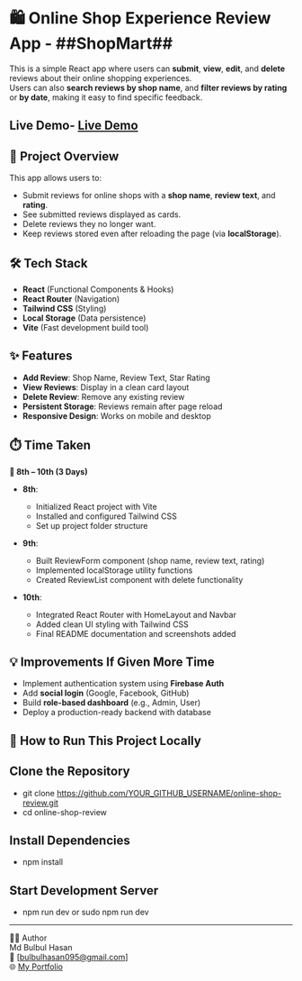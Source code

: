 # 🛍️ Online Shop Experience Review App - ##ShopMart##

This is a simple React app where users can **submit**, **view**, **edit**, and **delete** reviews about their online shopping experiences.  
Users can also **search reviews by shop name**, and **filter reviews by rating** or **by date**, making it easy to find specific feedback.

## Live Demo- [Live Demo](https://online-shop-review.vercel.app/)

## 📌 Project Overview
This app allows users to:
- Submit reviews for online shops with a **shop name**, **review text**, and **rating**.
- See submitted reviews displayed as cards.
- Delete reviews they no longer want.
- Keep reviews stored even after reloading the page (via **localStorage**).

## 🛠 Tech Stack
- **React** (Functional Components & Hooks)
- **React Router** (Navigation)
- **Tailwind CSS** (Styling)
- **Local Storage** (Data persistence)
- **Vite** (Fast development build tool)

## ✨ Features
- **Add Review**: Shop Name, Review Text, Star Rating
- **View Reviews**: Display in a clean card layout
- **Delete Review**: Remove any existing review
- **Persistent Storage**: Reviews remain after page reload
- **Responsive Design**: Works on mobile and desktop

## ⏱️ Time Taken
**📅 8th – 10th (3 Days)**

- **8th**:  
  - Initialized React project with Vite  
  - Installed and configured Tailwind CSS  
  - Set up project folder structure  

- **9th**:  
  - Built ReviewForm component (shop name, review text, rating)  
  - Implemented localStorage utility functions  
  - Created ReviewList component with delete functionality  

- **10th**:  
  - Integrated React Router with HomeLayout and Navbar  
  - Added clean UI styling with Tailwind CSS  
  - Final README documentation and screenshots added  

## 💡 Improvements If Given More Time

- Implement authentication system using **Firebase Auth**  
- Add **social login** (Google, Facebook, GitHub)  
- Build **role-based dashboard** (e.g., Admin, User)   
- Deploy a production-ready backend with database

## 🚀 How to Run This Project Locally

## Clone the Repository
- git clone https://github.com/YOUR_GITHUB_USERNAME/online-shop-review.git
- cd online-shop-review

## Install Dependencies
- npm install

## Start Development Server
- npm run dev or sudo npm run dev

---

👨‍💻 Author  
Md Bulbul Hasan  
📧 [bulbulhasan095@gmail.com]  
🌐 [My Portfolio](https://md-bulbul-hasan.vercel.app/)
